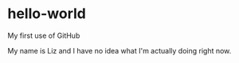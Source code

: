 # hello-world
My first use of GitHub

My name is Liz and I have no idea what I'm actually doing right now.
